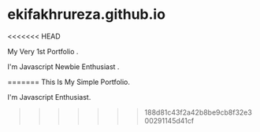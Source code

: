 # ekifakhrureza.github.io
<<<<<<< HEAD

My Very 1st Portfolio .

I'm Javascript Newbie Enthusiast .

=======
This Is My Simple Portfolio.

I'm Javascript Enthusiast.
>>>>>>> 188d81c43f2a42b8be9cb8f32e300291145d41cf
